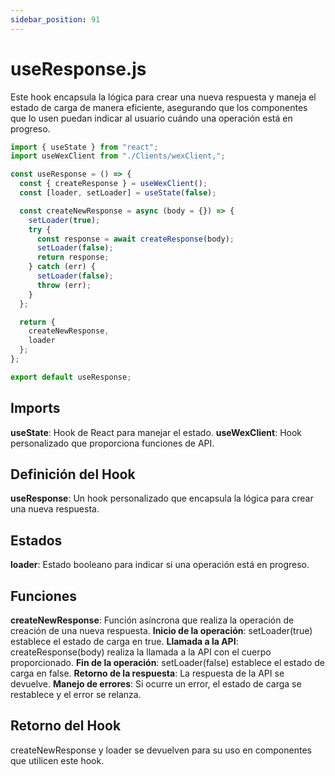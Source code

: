 ```yaml
---
sidebar_position: 91
---
```


# useResponse.js

Este hook encapsula la lógica para crear una nueva respuesta y maneja el estado de carga de manera eficiente, asegurando que los componentes que lo usen puedan indicar al usuario cuándo una operación está en progreso.

```js 
import { useState } from "react";
import useWexClient from "./Clients/wexClient,";

const useResponse = () => {
  const { createResponse } = useWexClient();
  const [loader, setLoader] = useState(false);

  const createNewResponse = async (body = {}) => {
    setLoader(true);
    try {
      const response = await createResponse(body);
      setLoader(false);
      return response;
    } catch (err) {
      setLoader(false);
      throw (err);
    }
  };

  return {
    createNewResponse,
    loader
  };
};

export default useResponse;
```

## Imports

**useState**: Hook de React para manejar el estado.
**useWexClient**: Hook personalizado que proporciona funciones de API.

## Definición del Hook

**useResponse**: Un hook personalizado que encapsula la lógica para crear una nueva respuesta.

## Estados

**loader**: Estado booleano para indicar si una operación está en progreso.

## Funciones

**createNewResponse**: Función asíncrona que realiza la operación de creación de una nueva respuesta.
**Inicio de la operación**: setLoader(true) establece el estado de carga en true.
**Llamada a la API**: createResponse(body) realiza la llamada a la API con el cuerpo proporcionado.
**Fin de la operación**: setLoader(false) establece el estado de carga en false.
**Retorno de la respuesta**: La respuesta de la API se devuelve.
**Manejo de errores**: Si ocurre un error, el estado de carga se restablece y el error se relanza.

## Retorno del Hook

createNewResponse y loader se devuelven para su uso en componentes que utilicen este hook.